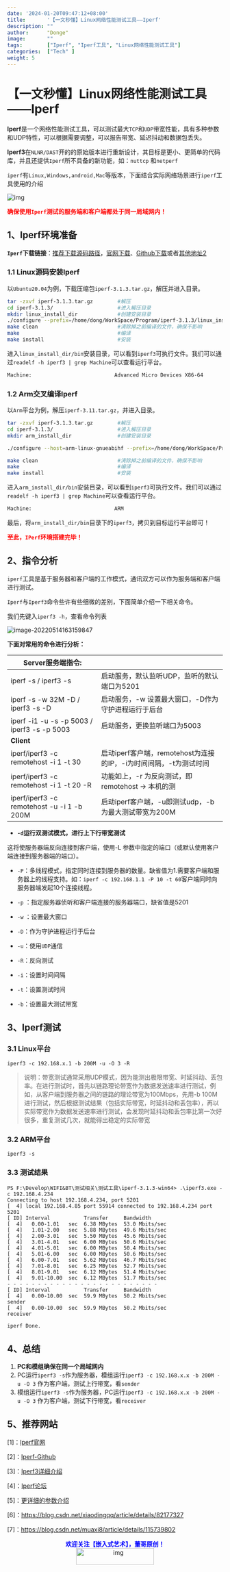 ```yaml
---
date: '2024-01-20T09:47:12+08:00'
title:       '【一文秒懂】Linux网络性能测试工具——Iperf'
description: ""
author:      "Donge"
image:       ""
tags:        ["Iperf", "Iperf工具", "Linux网络性能测试工具"]
categories:  ["Tech" ]
weight: 5
---
```


# 【一文秒懂】Linux网络性能测试工具——Iperf

**Iperf**是一个网络性能测试工具，可以测试最大`TCP`和`UDP`带宽性能，具有多种参数和UDP特性，可以根据需要调整，可以报告带宽、延迟抖动和数据包丢失。

**Iperf3**在`NLNR/DAST`开的的原始版本进行重新设计，其目标是更小、更简单的代码库，并且还提供`Iperf`所不具备的新功能，如：`nuttcp` 和`netperf`

`iperf`有`Linux,Windows,android,Mac`等版本，下面结合实际网络场景进行`iperf`工具使用的介绍

![img](https://image-1305421143.cos.ap-nanjing.myqcloud.com/image/ac6eddc451da81cbc6990e99775d2d110924312e.jpeg)

<span style="color: red;">**确保使用`Iperf`测试的服务端和客户端都处于同一局域网内！**</span>

## 1、Iperf环境准备

**`Iperf`下载链接**：[推荐下载源码路径](https://iperf.fr/iperf-download.php#source)，[官网下载](https://iperf.fr/iperf-download.php)、[Github下载](https://github.com/esnet/iperf/releases/tag/)或者[其他地址2](https://downloads.es.net/pub/iperf/)

### 1.1 Linux源码安装Iperf

以`Ubuntu20.04`为例，下载压缩包`iperf-3.1.3.tar.gz`，解压并进入目录。

```bash
tar -zxvf iperf-3.1.3.tar.gz		#解压
cd iperf-3.1.3/						#进入解压目录
mkdir linux_install_dir				#创建安装目录
./configure	--prefix=/home/dong/WorkSpace/Program/iperf-3.1.3/linux_install_dir		#--prefix设置安装目录，即iperf3生成路径，绝对路径
make clean							#清除掉之前编译的文件，确保不影响
make								#编译
make install						#安装
```

进入`linux_install_dir/bin`安装目录，可以看到`iperf3`可执行文件。我们可以通过`readelf -h iperf3 | grep Machine`可以查看运行平台。

```bash
Machine:                           Advanced Micro Devices X86-64
```

### 1.2 Arm交叉编译Iperf

以`Arm`平台为例，解压`iperf-3.11.tar.gz`，并进入目录。

```bash
tar -zxvf iperf-3.1.3.tar.gz		#解压
cd iperf-3.1.3/						#进入解压目录
mkdir arm_install_dir				#创建安装目录

./configure --host=arm-linux-gnueabihf --prefix=/home/dong/WorkSpace/Program/iperf-3.1.3/arm_install_dir/ CFLAGS=-static# --host设置使用的编译器；	--prefix 安装目录； CFLAGS静态编译

make clean							#清除掉之前编译的文件，确保不影响
make								#编译
make install						#安装
```

进入`arm_install_dir/bin`安装目录，可以看到`iperf3`可执行文件。我们可以通过`readelf -h iperf3 | grep Machine`可以查看运行平台。

```bash
Machine:                           ARM
```

最后，将`arm_install_dir/bin`目录下的`iperf3`，拷贝到目标运行平台即可！

<span style="color: red;">**至此，`IPerf`环境搭建完毕！**</span>



## 2、指令分析

`iperf`工具是基于服务器和客户端的工作模式，通讯双方可以作为服务端和客户端进行测试。

`Iperf`与`Iperf3`命令些许有些细微的差别，下面简单介绍一下相关命令。

我们先键入`iperf3 -h`，查看命令列表

![image-20220514163159847](https://cdn.jsdelivr.net/gh/UNIONDONG/Get_Pic_Url/Media202205141632015.png)

**下面对常用的命令进行分析：**

| **Server**服务端指令: |     |
| --- | --- |
| iperf -s / iperf3 -s | 启动服务，默认监听UDP，监听的默认端口为5201 |
| iperf -s -w 32M -D / iperf3 -s -D | 启动服务，-w 设置最大窗口，-D作为守护进程运行于后台 |
| iperf -i1 -u -s -p 5003 / iperf3 -s -p 5003 | 启动服务，更换监听端口为5003 |
| **Client** |     |
| iperf/iperf3 -c remotehost -i 1 -t 30 | 启动iperf客户端，remotehost为连接的IP，-i为时间间隔，-t为测试时间 |
| iperf/iperf3 -c remotehost -i 1 -t 20 -R | 功能如上，-r 为反向测试，即 remotehost -> 本机的测 |
| iperf/iperf3 -c remotehost -u -i 1 -b 200M | 启动iperf客户端，-u即测试udp，-b为最大测试带宽为200M |

- **`-d`运行双测试模式，进行上下行带宽测试**

这将使服务器端反向连接到客户端，使用-L 参数中指定的端口（或默认使用客户端连接到服务器端的端口）。

- `-P`：多线程模式，指定同时连接到服务器的数量。缺省值为1.需要客户端和服务器上的线程支持。如：`iperf -c 192.168.1.1 -P 10 -t 60`客户端同时向服务器端发起10个连接线程。
  
- `-p` ：指定服务器侦听和客户端连接的服务器端口，缺省值是5201
  
- `-w` ：设置最大窗口
  
- `-D`：作为守护进程运行于后台
  
- `-u`：使用`UDP`通信
  
- `-R`：反向测试
  
- `-i`：设置时间间隔
  
- `-t`：设置测试时间
  
- `-b`：设置最大测试带宽



## 3、Iperf测试

### 3.1 Linux平台

```
iperf3 -c 192.168.x.1 -b 200M -u -O 3 -R
```

> 说明：带宽测试通常采用UDP模式，因为能测出极限带宽、时延抖动、丢包率。在进行测试时，首先以链路理论带宽作为数据发送速率进行测试，例如，从客户端到服务器之间的链路的理论带宽为100Mbps，先用-b 100M进行测试，然后根据测试结果（包括实际带宽，时延抖动和丢包率），再以实际带宽作为数据发送速率进行测试，会发现时延抖动和丢包率比第一次好很多，重复测试几次，就能得出稳定的实际带宽

### 3.2 ARM平台

```
iperf3 -s
```

### 3.3 测试结果

```
PS F:\Develop\WIFI&BT\测试相关\测试工具\iperf-3.1.3-win64> .\iperf3.exe -c 192.168.4.234
Connecting to host 192.168.4.234, port 5201
[  4] local 192.168.4.85 port 55914 connected to 192.168.4.234 port 5201
[ ID] Interval           Transfer     Bandwidth
[  4]   0.00-1.01   sec  6.38 MBytes  53.0 Mbits/sec
[  4]   1.01-2.00   sec  5.88 MBytes  49.6 Mbits/sec
[  4]   2.00-3.01   sec  5.50 MBytes  45.6 Mbits/sec
[  4]   3.01-4.01   sec  6.00 MBytes  50.6 Mbits/sec
[  4]   4.01-5.01   sec  6.00 MBytes  50.4 Mbits/sec
[  4]   5.01-6.00   sec  6.00 MBytes  50.6 Mbits/sec
[  4]   6.00-7.01   sec  5.62 MBytes  46.7 Mbits/sec
[  4]   7.01-8.01   sec  6.25 MBytes  52.7 Mbits/sec
[  4]   8.01-9.01   sec  6.12 MBytes  51.4 Mbits/sec
[  4]   9.01-10.00  sec  6.12 MBytes  51.7 Mbits/sec
- - - - - - - - - - - - - - - - - - - - - - - - -
[ ID] Interval           Transfer     Bandwidth
[  4]   0.00-10.00  sec  59.9 MBytes  50.2 Mbits/sec                  sender
[  4]   0.00-10.00  sec  59.9 MBytes  50.2 Mbits/sec                  receiver

iperf Done.
```



## 4、总结

1. **PC和模组确保在同一个局域网内**
2. PC运行`iperf3 -s`作为服务器，模组运行`iperf3 -c 192.168.x.x -b 200M -u -O 3` 作为客户端，测试上行带宽，看`sender`
3. 模组运行`iperf3 -s`作为服务器，PC运行`iperf3 -c 192.168.x.x -b 200M -u -O 3` 作为客户端，测试下行带宽，看`receiver`



## 5、推荐网站

\[1\]：[Iperf官网](https://iperf.fr/)

\[2\]：[Iperf-Github](https://github.com/esnet/iperf)

\[3\]：[Iperf3详细介绍](https://software.es.net/iperf/)

\[4\]：[Iperf论坛](https://fasterdata.es.net/performance-testing/network-troubleshooting-tools/iperf/)

\[5\]：[更详细的参数介绍](https://baike.baidu.com/item/iperf/11067694?fr=aladdin)

\[6\]：https://blog.csdn.net/xiaodingqq/article/details/82177327

\[7\]：https://blog.csdn.net/muaxi8/article/details/115739802

<center><b> <font color ="blue">欢迎关注【嵌入式艺术】，董哥原创！</font></b></center>
<div align=center><img src="https://image-1305421143.cos.ap-nanjing.myqcloud.com/image/blog.png" alt="img" width = "60%" height ="10%"/>
</div>
